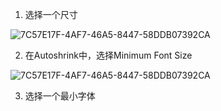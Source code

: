 1. 选择一个尺寸

![7C57E17F-4AF7-46A5-8447-58DDB07392CA](https://tva1.sinaimg.cn/large/007S8ZIlly1gephnadesuj307407ijs8.jpg)

2. 在Autoshrink中，选择Minimum Font Size

![7C57E17F-4AF7-46A5-8447-58DDB07392CA](https://tva1.sinaimg.cn/large/007S8ZIlly1gephmynhndj308803ygm2.jpg)

3. 选择一个最小字体

